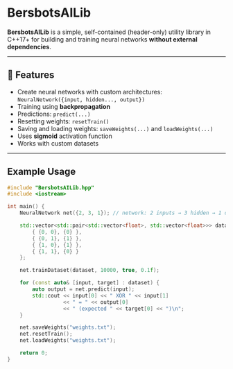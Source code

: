 # BersbotsAILib

**BersbotsAILib** is a simple, self-contained (header-only) utility library in C++17+ for building and training neural networks **without external dependencies**.

---

## 🔧 Features

- Create neural networks with custom architectures: `NeuralNetwork({input, hidden..., output})`
- Training using **backpropagation**
- Predictions: `predict(...)`
- Resetting weights: `resetTrain()`
- Saving and loading weights: `saveWeights(...)` and `loadWeights(...)`
- Uses **sigmoid** activation function
- Works with custom datasets

---

## Example Usage

```cpp
#include "BersbotsAILib.hpp"
#include <iostream>

int main() {
    NeuralNetwork net({2, 3, 1}); // network: 2 inputs → 3 hidden → 1 output

    std::vector<std::pair<std::vector<float>, std::vector<float>>> dataset = {
        { {0, 0}, {0} },
        { {0, 1}, {1} },
        { {1, 0}, {1} },
        { {1, 1}, {0} }
    };

    net.trainDataset(dataset, 10000, true, 0.1f);

    for (const auto& [input, target] : dataset) {
        auto output = net.predict(input);
        std::cout << input[0] << " XOR " << input[1]
                  << " = " << output[0]
                  << " (expected " << target[0] << ")\n";
    }

    net.saveWeights("weights.txt");
    net.resetTrain();
    net.loadWeights("weights.txt");

    return 0;
}
